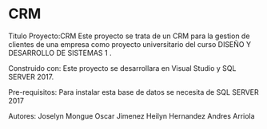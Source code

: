 # CRM
Titulo Proyecto:CRM
Este proyecto se trata de un CRM para la gestion de clientes de una empresa como proyecto universitario del curso DISEÑO Y DESARROLLO DE SISTEMAS 1 .

Construido con: Este proyecto se desarrollara en Visual Studio y SQL SERVER 2017.

Pre-requisitos:
Para instalar esta base de datos se necesita de SQL SERVER 2017

Autores:
Joselyn Mongue
Oscar Jimenez
Heilyn Hernandez
Andres Arriola
